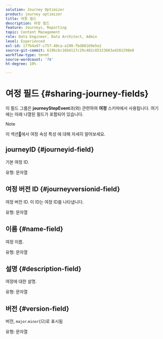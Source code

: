 ```yaml
---
solution: Journey Optimizer
product: journey optimizer
title: 여정 필드
description: 여정 필드
feature: Journeys, Reporting
topic: Content Management
role: Data Engineer, Data Architect, Admin
level: Experienced
exl-id: 177b4a97-c757-40ca-a190-fbd88169e5e2
source-git-commit: 619bcbc16b4117c29c482c85323603a4281298e0
workflow-type: tm+mt
source-wordcount: '78'
ht-degree: 10%

---
```


# 여정 필드 {#sharing-journey-fields}

이 필드 그룹은 **journeyStepEvent**&#x200B;과(와) 관련하여 **여정** 스키마에서 사용됩니다. 여기에는 아래 나열된 필드가 포함되어 있습니다.


>[!NOTE]
>
>이 섹션[&#128279;](../building-journeys/expression/journey-properties.md#journey-propertoes-fields)에서 여정 속성 특성 에 대해 자세히 알아보세요.


## journeyID {#journeyid-field}

기본 여정 ID.

유형: 문자열

## 여정 버전 ID {#journeyversionid-field}

여정 버전 ID. 이 ID는 여정 ID를 나타냅니다.

유형: 문자열

## 이름 {#name-field}

여정 이름.

유형: 문자열

## 설명 {#description-field}

여정에 대한 설명.

유형: 문자열

## 버전 {#version-field}

버전, `major`.`minor`(으)로 표시됨

유형: 문자열
